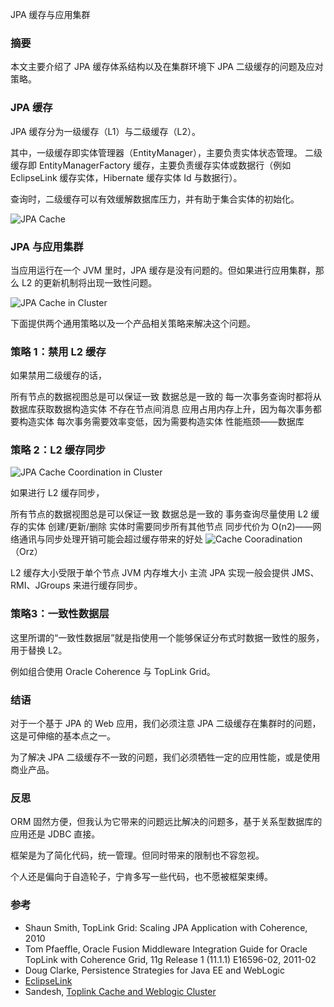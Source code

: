 JPA 缓存与应用集群

### 摘要

本文主要介绍了 JPA 缓存体系结构以及在集群环境下 JPA 二级缓存的问题及应对策略。

### JPA 缓存

JPA 缓存分为一级缓存（L1）与二级缓存（L2）。

其中，一级缓存即实体管理器（EntityManager），主要负责实体状态管理。
二级缓存即 EntityManagerFactory 缓存，主要负责缓存实体或数据行（例如 EclipseLink 缓存实体，Hibernate 缓存实体 Id 与数据行）。

查询时，二级缓存可以有效缓解数据库压力，并有助于集合实体的初始化。

![JPA Cache](/resource/image/2011-05-02-jpa-cache-cluster/JPACache1.png)

<!-- more -->

### JPA 与应用集群

当应用运行在一个 JVM 里时，JPA 缓存是没有问题的。但如果进行应用集群，那么 L2 的更新机制将出现一致性问题。

![JPA Cache in Cluster](/resource/image/2011-05-02-jpa-cache-cluster/JPACache2.png) 

下面提供两个通用策略以及一个产品相关策略来解决这个问题。

### 策略 1：禁用 L2 缓存

如果禁用二级缓存的话，

所有节点的数据视图总是可以保证一致
数据总是一致的
每一次事务查询时都将从数据库获取数据构造实体
不存在节点间消息
应用占用内存上升，因为每次事务都要构造实体
每次事务需要效率变低，因为需要构造实体
性能瓶颈——数据库

### 策略 2：L2 缓存同步

![JPA Cache Coordination in Cluster](/resource/image/2011-05-02-jpa-cache-cluster/JPACache3.png)

如果进行 L2 缓存同步，

所有节点的数据视图总是可以保证一致
数据总是一致的
事务查询尽量使用 L2 缓存的实体
创建/更新/删除 实体时需要同步所有其他节点
同步代价为 O(n2)——网络通讯与同步处理开销可能会超过缓存带来的好处
![Cache Cooradination](/resource/image/2011-05-02-jpa-cache-cluster/Cache+Coordination.png)（Orz）

L2 缓存大小受限于单个节点 JVM 内存堆大小
主流 JPA 实现一般会提供 JMS、RMI、JGroups 来进行缓存同步。

### 策略3：一致性数据层

这里所谓的“一致性数据层”就是指使用一个能够保证分布式时数据一致性的服务，用于替换 L2。

例如组合使用 Oracle Coherence 与 TopLink Grid。

### 结语

对于一个基于 JPA 的 Web 应用，我们必须注意 JPA 二级缓存在集群时的问题，这是可伸缩的基本点之一。

为了解决 JPA 二级缓存不一致的问题，我们必须牺牲一定的应用性能，或是使用商业产品。

### 反思

ORM 固然方便，但我认为它带来的问题远比解决的问题多，基于关系型数据库的应用还是 JDBC 直接。

框架是为了简化代码，统一管理。但同时带来的限制也不容忽视。

个人还是偏向于自造轮子，宁肯多写一些代码，也不愿被框架束缚。

### 参考

* Shaun Smith, TopLink Grid: Scaling JPA Application with Coherence, 2010
* Tom Pfaeffle, Oracle Fusion Middleware Integration Guide for Oracle TopLink with Coherence Grid, 11g Release 1 (11.1.1)  E16596-02, 2011-02
* Doug Clarke, Persistence Strategies for Java EE and WebLogic
* [EclipseLink](http://www.eclipse.org/eclipselink/)
* Sandesh, [Toplink Cache and Weblogic Cluster](http://www.google.com/url?sa=t&source=web&cd=1&ved=0CBcQFjAA&url=http%3A%2F%2Fsandeshudupa.blogspot.com%2F2010%2F11%2Ftoplink-cache-and-weblogic-cluster.html&rct=j&q=Toplink%20Cache%20and%20Weblogic%20Cluster%20&ei=AQG1TYCgHYGKvQP74dCHBw&usg=AFQjCNGmLKyS9DR16dY05Bqx2ExJ8FRKJg&sig2=DfqZORIN0UgIhnFKShsPyw&cad=rja)

